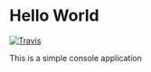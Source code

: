 # Hello World
[![Travis](https://travis-ci.org/kmusienko/ardas-tasks.svg?branch=master)](https://travis-ci.org/kmusienko/ardas-tasks)

This is a simple console application

